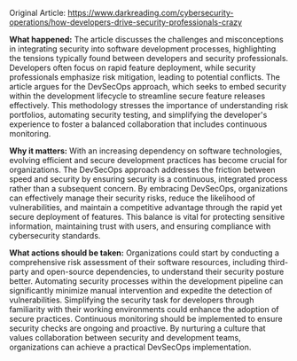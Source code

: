 Original Article: https://www.darkreading.com/cybersecurity-operations/how-developers-drive-security-professionals-crazy

**What happened:** The article discusses the challenges and misconceptions in integrating security into software development processes, highlighting the tensions typically found between developers and security professionals. Developers often focus on rapid feature deployment, while security professionals emphasize risk mitigation, leading to potential conflicts. The article argues for the DevSecOps approach, which seeks to embed security within the development lifecycle to streamline secure feature releases effectively. This methodology stresses the importance of understanding risk portfolios, automating security testing, and simplifying the developer's experience to foster a balanced collaboration that includes continuous monitoring.

**Why it matters:** With an increasing dependency on software technologies, evolving efficient and secure development practices has become crucial for organizations. The DevSecOps approach addresses the friction between speed and security by ensuring security is a continuous, integrated process rather than a subsequent concern. By embracing DevSecOps, organizations can effectively manage their security risks, reduce the likelihood of vulnerabilities, and maintain a competitive advantage through the rapid yet secure deployment of features. This balance is vital for protecting sensitive information, maintaining trust with users, and ensuring compliance with cybersecurity standards.

**What actions should be taken:** Organizations could start by conducting a comprehensive risk assessment of their software resources, including third-party and open-source dependencies, to understand their security posture better. Automating security processes within the development pipeline can significantly minimize manual intervention and expedite the detection of vulnerabilities. Simplifying the security task for developers through familiarity with their working environments could enhance the adoption of secure practices. Continuous monitoring should be implemented to ensure security checks are ongoing and proactive. By nurturing a culture that values collaboration between security and development teams, organizations can achieve a practical DevSecOps implementation.